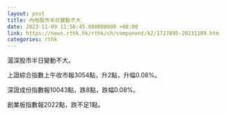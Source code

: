 ```yaml
---
layout: post
title: 內地股市半日變動不大
date: 2023-11-09 11:56:45.000000000 +08:00
link: https://news.rthk.hk/rthk/ch/component/k2/1727095-20231109.htm
categories: rthk
---
```


滬深股市半日變動不大。

上證綜合指數上午收市報3054點，升2點，升幅0.08%。

深證成份指數報10043點，跌8點，跌幅0.08%。

創業板指數報2022點，跌不足1點。
